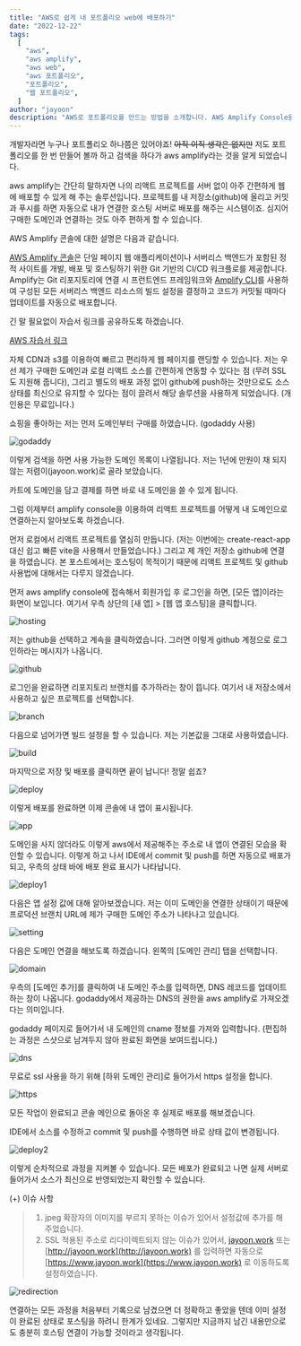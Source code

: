 ```yaml
---
title: "AWS로 쉽게 내 포트폴리오 web에 배포하기"
date: "2022-12-22"
tags:
  [
    "aws",
    "aws amplify",
    "aws web",
    "aws 포트폴리오",
    "포트폴리오",
    "웹 포트폴리오",
  ]
author: "jayoon"
description: "AWS로 포트폴리오를 만드는 방법을 소개합니다. AWS Amplify Console을 이용하여 웹 포트폴리오를 쉽게 배포할 수 있습니다."
---
```


개발자라면 누구나 포트폴리오 하나쯤은 있어야죠! ~~아직 이직 생각은 없지만~~ 저도 포트폴리오를 한 번 만들어 볼까 하고 검색을 하다가 aws amplify라는 것을 알게 되었습니다.

aws amplify는 간단히 말하자면 나의 리액트 프로젝트를 서버 없이 아주 간편하게 웹에 배포할 수 있게 해 주는 솔루션입니다. 프로젝트를 내 저장소(github)에 올리고 커밋과 푸시를 하면 자동으로 내가 연결한 호스팅 서버로 배포를 해주는 시스템이죠. 심지어 구매한 도메인과 연결하는 것도 아주 편하게 할 수 있습니다.

AWS Amplify 콘솔에 대한 설명은 다음과 같습니다.

[AWS Amplify 콘솔](https://aws.amazon.com/ko/amplify/)은 단일 페이지 웹 애플리케이션이나 서버리스 백엔드가 포함된 정적 사이트를 개발, 배포 및 호스팅하기 위한 Git 기반의 CI/CD 워크플로를 제공합니다. Amplify는 Git 리포지토리에 연결 시 프런트엔드 프레임워크와 [Amplify CLI](https://aws-amplify.github.io/docs/cli/concept)를 사용하여 구성된 모든 서버리스 백엔드 리소스의 빌드 설정을 결정하고 코드가 커밋될 때마다 업데이트를 자동으로 배포합니다.

긴 말 필요없이 자습서 링크를 공유하도록 하겠습니다.

[AWS 자습서 링크](https://aws.amazon.com/ko/getting-started/hands-on/deploy-react-app-cicd-amplify/)

자체 CDN과 s3를 이용하여 빠르고 편리하게 웹 페이지를 랜딩할 수 있습니다. 저는 우선 제가 구매한 도메인과 로컬 리액트 소스를 간편하게 연동할 수 있다는 점 (무려 SSL도 지원해 줍니다), 그리고 별도의 배포 과정 없이 github에 push하는 것만으로도 소스 상태를 최신으로 유지할 수 있다는 점이 끌려서 해당 솔루션을 사용하게 되었습니다. (개인용은 무료입니다.)

쇼핑을 좋아하는 저는 먼저 도메인부터 구매를 하였습니다. (godaddy 사용)

![godaddy](./godaddy.png)

이렇게 검색을 하면 사용 가능한 도메인 목록이 나열됩니다. 저는 1년에 만원이 채 되지 않는 저렴이(jayoon.work)로 골라 보았습니다.

카트에 도메인을 담고 결제를 하면 바로 내 도메인을 쓸 수 있게 됩니다.

그럼 이제부터 amplify console을 이용하여 리액트 프로젝트를 어떻게 내 도메인으로 연결하는지 알아보도록 하겠습니다.

먼저 로컬에서 리액트 프로젝트를 열심히 만듭니다. (저는 이번에는 create-react-app 대신 쉽고 빠른 vite을 사용해서 만들었습니다.) 그리고 제 개인 저장소 github에 연결을 하였습니다. 본 포스트에서는 호스팅이 목적이기 때문에 리액트 프로젝트 및 github 사용법에 대해서는 다루지 않겠습니다.

먼저 aws amplify console에 접속해서 회원가입 후 로그인을 하면, [모든 앱]이라는 화면이 보입니다. 여기서 우측 상단의 [새 앱] > [웹 앱 호스팅]을 클릭합니다.

![hosting](./hosting.png)

저는 github을 선택하고 계속을 클릭하였습니다. 그러면 이렇게 github 계정으로 로그인하라는 메시지가 나옵니다.

![github](./github.png)

로그인을 완료하면 리포지토리 브랜치를 추가하라는 창이 뜹니다. 여기서 내 저장소에서 사용하고 싶은 프로젝트를 선택합니다.

![branch](./branch.png)

다음으로 넘어가면 빌드 설정을 할 수 있습니다. 저는 기본값을 그대로 사용하였습니다.

![build](./build.png)

마지막으로 저장 및 배포를 클릭하면 끝이 납니다! 정말 쉽죠?

![deploy](./deploy.png)

이렇게 배포를 완료하면 이제 콘솔에 내 앱이 표시됩니다.

![app](./app.png)

도메인을 사지 않더라도 이렇게 aws에서 제공해주는 주소로 내 앱이 연결된 모습을 확인할 수 있습니다. 이렇게 하고 나서 IDE에서 commit 및 push를 하면 자동으로 배포가 되고, 우측의 상태 바에 배포 완료 표시가 나타납니다.

![deploy1](./deploy_1.png)

다음은 앱 설정 값에 대해 알아보겠습니다. 저는 이미 도메인을 연결한 상태이기 때문에 프로덕션 브랜치 URL에 제가 구매한 도메인 주소가 나타나고 있습니다.

![setting](./setting.png)

다음은 도메인 연결을 해보도록 하겠습니다. 왼쪽의 [도메인 관리] 탭을 선택합니다.

![domain](./domain.png)

우측의 [도메인 추가]를 클릭하여 내 도메인 주소를 입력하면, DNS 레코드를 업데이트하는 창이 나옵니다. godaddy에서 제공하는 DNS의 권한을 aws amplify로 가져오겠다는 의미입니다.

godaddy 페이지로 들어가서 내 도메인의 cname 정보를 가져와 입력합니다. (편집하는 과정은 스샷으로 남겨두지 않아 완료된 화면을 보여드립니다.)

![dns](./dns.png)

무료로 ssl 사용을 하기 위해 [하위 도메인 관리]로 들어가서 https 설정을 합니다.

![https](./https.png)

모든 작업이 완료되고 콘솔 메인으로 돌아온 후 실제로 배포를 해보겠습니다.

IDE에서 소스를 수정하고 commit 및 push를 수행하면 바로 상태 값이 변경됩니다.

![deploy2](./deploy_2.png)

이렇게 순차적으로 과정을 지켜볼 수 있습니다. 모든 배포가 완료되고 나면 실제 서버로 들어가서 소스가 최신으로 반영되었는지 확인할 수 있습니다.

(+) 이슈 사항

> 1. jpeg 확장자의 이미지를 부르지 못하는 이슈가 있어서 설정값에 추가를 해 주었습니다.
> 2. SSL 적용된 주소로 리다이렉트되지 않는 이슈가 있어서, [jayoon.work](http://jayoon.work) 또는 [http://jayoon.work](http://jayoon.work) 를 입력하면 자동으로 [https://www.jayoon.work](https://www.jayoon.work) 로 이동하도록 설정하였습니다.

![redirection](./redirect.png)

연결하는 모든 과정을 처음부터 기록으로 남겼으면 더 정확하고 좋았을 텐데 이미 설정이 완료된 상태로 포스팅을 하려니 한계가 있네요. 그렇지만 지금까지 남긴 내용만으로도 충분히 호스팅 연결이 가능할 것이라고 생각됩니다.
